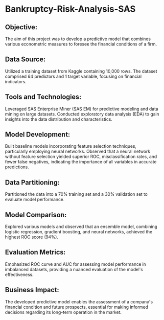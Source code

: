 # Bankruptcy-Risk-Analysis-SAS

## Objective:
The aim of this project was to develop a predictive model that combines various econometric measures to foresee the financial conditions of a firm.

## Data Source:
Utilized a training dataset from Kaggle containing 10,000 rows.
The dataset comprised 64 predictors and 1 target variable, focusing on financial indicators.

## Tools and Technologies:
Leveraged SAS Enterprise Miner (SAS EM) for predictive modeling and data mining on large datasets.
Conducted exploratory data analysis (EDA) to gain insights into the data distribution and characteristics.

## Model Development:
Built baseline models incorporating feature selection techniques, particularly employing neural networks.
Observed that a neural network without feature selection yielded superior ROC, misclassification rates, and fewer false negatives, indicating the importance of all variables in accurate predictions.

## Data Partitioning:
Partitioned the data into a 70% training set and a 30% validation set to evaluate model performance.

## Model Comparison:
Explored various models and observed that an ensemble model, combining logistic regression, gradient boosting, and neural networks, achieved the highest ROC score (94%).

## Evaluation Metrics:
Emphasized ROC curve and AUC for assessing model performance in imbalanced datasets, providing a nuanced evaluation of the model's effectiveness.

## Business Impact:
The developed predictive model enables the assessment of a company's financial condition and future prospects, essential for making informed decisions regarding its long-term operation in the market.
